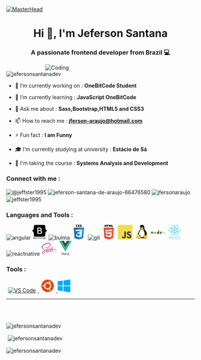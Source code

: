 [![MasterHead](https://miro.medium.com/max/1400/1*L_QoAG863l8QvqxpNyBiqw.gif)]()

<h1 align="center">Hi 👋, I'm Jeferson Santana</h1>
<p><h3 align="center">A passionate frontend developer from Brazil 💻</h3></p>
<img align="right" alt="Coding" width="400" src="https://camo.githubusercontent.com/5ddf73ad3a205111cf8c686f687fc216c2946a75005718c8da5b837ad9de78c9/68747470733a2f2f7468756d62732e6766796361742e636f6d2f4576696c4e657874446576696c666973682d736d616c6c2e676966">

<p align="left"> <img src="https://komarev.com/ghpvc/?username=jefersonsantanadev&label=Profile%20views&color=ffde0a&style=flat-square" alt="jefersonsantanadev" /> </p>



- 🔭 I’m currently working on : **OneBitCode Student**

- 🌱 I’m currently learning : **JavaScript OneBitCode**

- 💬 Ask me about : **Sass,Bootstrap,HTML5 and CSS3**

- 📫 How to reach me : **jferson-araujo@hotmail.com**

- ⚡ Fun fact : **I am Funny**

- 🎓 I’m currently studying at university : **Estácio de Sá**

- 📒 I'm taking the course : **Systems Analysis and Development**

<h3 align="left">Connect with me :</h3>
<p align="left">
<img align="center" src="https://raw.githubusercontent.com/rahuldkjain/github-profile-readme-generator/master/src/images/icons/Social/codepen.svg" alt="@jeffster1995" height="30" width="40" /></a>
<img align="center" src="https://raw.githubusercontent.com/rahuldkjain/github-profile-readme-generator/master/src/images/icons/Social/linked-in-alt.svg" alt="jeferson-santana-de-araujo-66476580" height="30" width="40" /></a>
<img align="center" src="https://raw.githubusercontent.com/rahuldkjain/github-profile-readme-generator/master/src/images/icons/Social/instagram.svg" alt="jfersonaraujo" height="30" width="40" /></a>
<img align="center" src="https://raw.githubusercontent.com/rahuldkjain/github-profile-readme-generator/master/src/images/icons/Social/discord.svg" alt="jeffster1995" height="30" width="40" /></a>
</p>

<h3 align="left">Languages and Tools :</h3>
<p align="left"> <img src="https://angular.io/assets/images/logos/angular/angular.svg" alt="angular" width="40" height="40"/> <img src="https://raw.githubusercontent.com/devicons/devicon/master/icons/bootstrap/bootstrap-plain-wordmark.svg" alt="bootstrap" width="40" height="40"/>  <img src="https://raw.githubusercontent.com/gilbarbara/logos/804dc257b59e144eaca5bc6ffd16949752c6f789/logos/bulma.svg" alt="bulma" width="40" height="40"/>  <img src="https://raw.githubusercontent.com/devicons/devicon/master/icons/css3/css3-original-wordmark.svg" alt="css3" width="40" height="40"/>  <img src="https://www.vectorlogo.zone/logos/git-scm/git-scm-icon.svg" alt="git" width="40" height="40"/> <img src="https://raw.githubusercontent.com/devicons/devicon/master/icons/html5/html5-original-wordmark.svg" alt="html5" width="40" height="40"/>  <img src="https://raw.githubusercontent.com/devicons/devicon/master/icons/javascript/javascript-original.svg" alt="javascript" width="40" height="40"/>  <img src="https://raw.githubusercontent.com/devicons/devicon/master/icons/linux/linux-original.svg" alt="linux" width="40" height="40"/>  <img src="https://raw.githubusercontent.com/devicons/devicon/master/icons/nodejs/nodejs-original-wordmark.svg" alt="nodejs" width="40" height="40"/>  <img src="https://raw.githubusercontent.com/devicons/devicon/master/icons/react/react-original-wordmark.svg" alt="react" width="40" height="40"/>  <img src="https://reactnative.dev/img/header_logo.svg" alt="reactnative" width="40" height="40"/>  <img src="https://raw.githubusercontent.com/devicons/devicon/master/icons/sass/sass-original.svg" alt="sass" width="40" height="40"/>  <img src="https://raw.githubusercontent.com/devicons/devicon/master/icons/vuejs/vuejs-original-wordmark.svg" alt="vuejs" width="40" height="40"/>  </p>
<h3 align="left">Tools :</h3>
<p align="left"> <a href="https://code.visualstudio.com/" target="_blank" rel="noreferrer"> <img src="https://camo.githubusercontent.com/5fa137d222dde7b69acd22c6572a065ce3656e6ffa1f5e88c1b5c7a935af3cc6/68747470733a2f2f63646e2e6a7364656c6976722e6e65742f67682f64657669636f6e732f64657669636f6e2f69636f6e732f7673636f64652f7673636f64652d6f726967696e616c2e737667" alt="VS Code" width="35" height="35" hspace="5"/> </a>
  <a href="https://ubuntu.com/download" target="_blank" rel="noreferrer"> <img src="https://raw.githubusercontent.com/devicons/devicon/1119b9f84c0290e0f0b38982099a2bd027a48bf1/icons/ubuntu/ubuntu-plain.svg" alt="Ubuntu" width="35" height="35" hspace="5"/> </a>
  <a href="https://www.microsoft.com/pt-br/windows/?r=1" target="_blank" rel="noreferrer"> <img src="https://raw.githubusercontent.com/devicons/devicon/1119b9f84c0290e0f0b38982099a2bd027a48bf1/icons/windows8/windows8-original.svg" alt="Windows" width="35" height="35"/> </a>



<hr>
<br>
<br>

<p><img align="center" src="https://github-readme-stats.vercel.app/api/top-langs?username=jefersonsantanadev&show_icons=true&theme=dracula&locale=en&layout=compact" alt="jefersonsantanadev" /></p>

<p>&nbsp;<img align="center" src="https://github-readme-stats.vercel.app/api?username=jefersonsantanadev&show_icons=true&theme=dracula&locale=en" alt="jefersonsantanadev" /></p>

<p><img align="center" src="https://github-readme-streak-stats.herokuapp.com/?user=jefersonsantanadev&theme=dracula" alt="jefersonsantanadev" /></p>
